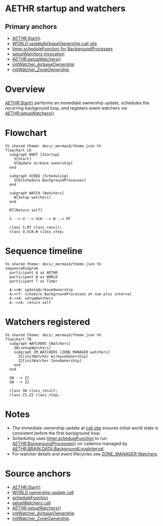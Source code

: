 # AETHR startup and watchers

## Primary anchors
- [AETHR:Start()](https://github.com/Gh0st352/AETHR/blob/main/dev/AETHR.lua#L252)
- [WORLD updateAirbaseOwnership call site](https://github.com/Gh0st352/AETHR/blob/main/dev/AETHR.lua#L254)
- [timer.scheduleFunction for BackgroundProcesses](https://github.com/Gh0st352/AETHR/blob/main/dev/AETHR.lua#L255)
- [setupWatchers invocation](https://github.com/Gh0st352/AETHR/blob/main/dev/AETHR.lua#L257)
- [AETHR:setupWatchers()](https://github.com/Gh0st352/AETHR/blob/main/dev/AETHR.lua#L334)
- [initWatcher_AirbaseOwnership](https://github.com/Gh0st352/AETHR/blob/main/dev/AETHR.lua#L335)
- [initWatcher_ZoneOwnership](https://github.com/Gh0st352/AETHR/blob/main/dev/AETHR.lua#L336)

# Overview

[AETHR:Start()](https://github.com/Gh0st352/AETHR/blob/main/dev/AETHR.lua#L252) performs an immediate ownership update, schedules the recurring background loop, and registers event watchers via [AETHR:setupWatchers()](https://github.com/Gh0st352/AETHR/blob/main/dev/AETHR.lua#L334).

# Flowchart

```mermaid
%% shared theme: docs/_mermaid/theme.json %%
flowchart LR
  subgraph BOOT [Startup]
    S[Start]
    U[Update airbase ownership]
  end

  subgraph SCHED [Scheduling]
    SCH[Schedule BackgroundProcesses]
  end

  subgraph WATCH [Watchers]
    W[Setup watchers]
  end

  RT[Return self]

  S --> U --> SCH --> W --> RT

  class S,RT class_result;
  class U,SCH,W class_step;
```

# Sequence timeline

```mermaid
%% shared theme: docs/_mermaid/theme.json %%
sequenceDiagram
  participant A as AETHR
  participant W as WORLD
  participant T as Timer

  A->>W: updateAirbaseOwnership
  A->>T: schedule BackgroundProcesses at now plus interval
  A->>A: setupWatchers
  A-->>A: return self
```

# Watchers registered

```mermaid
%% shared theme: docs/_mermaid/theme.json %%
flowchart TB
  subgraph WATCHERS [Watchers]
    SW[setupWatchers]
    subgraph ZM_WATCHERS [ZONE_MANAGER watchers]
      Z1[initWatcher AirbaseOwnership]
      Z2[initWatcher ZoneOwnership]
    end
  end

  SW --> Z1
  SW --> Z2

  class SW class_result;
  class Z1,Z2 class_step;
```

# Notes
- The immediate ownership update at [call site](https://github.com/Gh0st352/AETHR/blob/main/dev/AETHR.lua#L254) ensures initial world state is consistent before the first background loop.
- Scheduling uses [timer.scheduleFunction](https://github.com/Gh0st352/AETHR/blob/main/dev/AETHR.lua#L255) to run [AETHR:BackgroundProcesses()](https://github.com/Gh0st352/AETHR/blob/main/dev/AETHR.lua#L267) on cadence managed by [AETHR.BRAIN.DATA.BackgroundLoopInterval](https://github.com/Gh0st352/AETHR/blob/main/dev/AETHR.lua#L255).
- For watcher details and event lifecycles see [ZONE_MANAGER Watchers](../zone_manager/watchers.md).

# Source anchors
- [AETHR:Start()](https://github.com/Gh0st352/AETHR/blob/main/dev/AETHR.lua#L252)
- [WORLD ownership update call](https://github.com/Gh0st352/AETHR/blob/main/dev/AETHR.lua#L254)
- [scheduleFunction](https://github.com/Gh0st352/AETHR/blob/main/dev/AETHR.lua#L255)
- [setupWatchers call](https://github.com/Gh0st352/AETHR/blob/main/dev/AETHR.lua#L257)
- [AETHR:setupWatchers()](https://github.com/Gh0st352/AETHR/blob/main/dev/AETHR.lua#L334)
- [initWatcher_AirbaseOwnership](https://github.com/Gh0st352/AETHR/blob/main/dev/AETHR.lua#L335)
- [initWatcher_ZoneOwnership](https://github.com/Gh0st352/AETHR/blob/main/dev/AETHR.lua#L336)